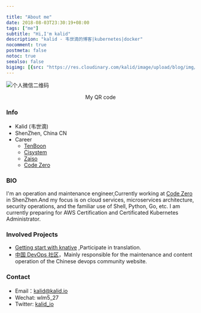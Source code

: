 ```yaml
---

title: "About me"
date: 2018-08-03T23:30:19+08:00
tags: ["me"]
subtitle: "Hi,I'm kalid"
description: "kalid - 韦世滴的博客|kubernetes|docker"
nocomment: true
postmeta: false
notoc: true
seealso: false
bigimg: [{src: "https://res.cloudinary.com/kalid/image/upload/blog/img/about.png", desc: "about me"}]
---
```



![个人微信二维码](https://res.cloudinary.com/kalid/image/upload/blog/img/weixin.jpg "我的微信二维码")
<center>My QR code</center>

### Info

- Kalid (韦世滴)
- ShenZhen, China CN
- Career
  - [TenBoon](http://www.tenboon.com/)
  - [Cisystem](https://www.cisystemsolutions.com)
  - [Zaiso](http://www.zaiso.net)
  - [Code Zero](http://www.code-zero.net) 


### BIO

I'm an operation and maintenance engineer,Currently working at [Code Zero](http://www.code-zero.net "Code Zero Limited") in ShenZhen.And my focus is on cloud services, microservices architecture, security operations, and the familiar use of Shell, Python, Go, etc. I am currently preparing for AWS Certification and Certificated Kubernetes Administrator.


### Involved Projects

- [Getting start with knative](https://github.com/servicemesher/getting-started-with-knative) ,Participate in translation.
- [中国 DevOps 社区](https://devopschina.org)，Mainly responsible for the maintenance and content operation of the Chinese devops community website.


### Contact

- Email：[kalid@kalid.io](mailto:kalid@kalid.io)
- Wechat: wlm5_27
- Twitter: [kalid_io](https://twitter.com/kalid_io)